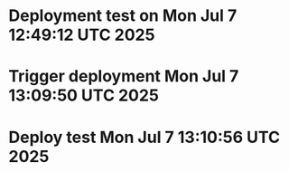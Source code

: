 # Deployment test on Mon Jul  7 12:49:12 UTC 2025
# Trigger deployment Mon Jul  7 13:09:50 UTC 2025
# Deploy test Mon Jul  7 13:10:56 UTC 2025
